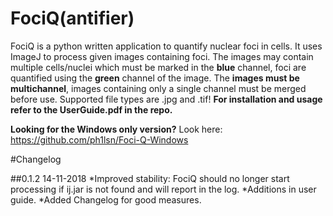 # FociQ(antifier)
FociQ is a python written application to quantify nuclear foci in cells. It uses ImageJ to process given images containing foci. The images may contain multiple cells/nuclei which must be marked in the **blue** channel, foci are quantified using the **green** channel of the image. The **images must be multichannel**, images containing only a single channel must be merged before use. Supported file types are .jpg and .tif! **For installation and usage refer to the UserGuide.pdf in the repo.**

**Looking for the Windows only version?** Look here: https://github.com/ph1lsn/Foci-Q-Windows


#Changelog

##0.1.2 14-11-2018
*Improved stability: FociQ should no longer start processing if ij.jar is not found and will report in the log.
*Additions in user guide.
*Added Changelog for good measures.